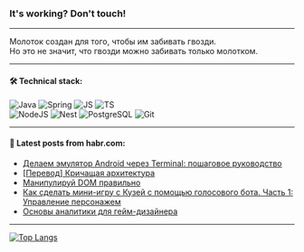 ### It's working? Don't touch!

---
Молоток создан для того, чтобы им забивать гвозди. <br>
Но это не значит, что гвозди можно забивать только молотком.

---

#### 🛠️ Technical stack:

![Java](https://img.shields.io/badge/Java-informational?logo=Oracle&style=flat&logoColor=white&color=FF4500)
![Spring](https://img.shields.io/badge/SpringBoot-informational?logo=SpringBoot&style=flat&logoColor=white&color=6495ED)
![JS](https://img.shields.io/badge/JS-informational?logo=javaScript&style=flat&logoColor=black&color=F7Df1E)
![TS](https://img.shields.io/badge/TypeScript-informational?logo=typeScript&style=flat&logoColor=black&color=0667A8)  <br>
![NodeJS](https://img.shields.io/badge/NodeJS-informational?logo=node.js&style=flat&logoColor=white&color=43853D)
![Nest](https://img.shields.io/badge/NestJS-informational?logo=NestJS&style=flat&logoColor=white&color=red)
![PostgreSQL](https://img.shields.io/badge/PostgreSQL-informational?logo=PostgreSQL&style=flat&logoColor=white&color=DAA520)
![Git](https://img.shields.io/badge/Git-informational?logo=git&style=flat&logoColor=white&color=778899)

___

#### 💬 Latest posts from habr.com:

<!-- BLOG-POST-LIST:START -->
- [Делаем эмулятор Android через Terminal: пошаговое руководство](https://habr.com/ru/companies/wrike/articles/747154/?utm_source=habrahabr&utm_medium=rss&utm_campaign=747154)
- [[Перевод] Кричащая архитектура](https://habr.com/ru/articles/747210/?utm_source=habrahabr&utm_medium=rss&utm_campaign=747210)
- [Манипулируй DOM правильно](https://habr.com/ru/companies/nspk/articles/745502/?utm_source=habrahabr&utm_medium=rss&utm_campaign=745502)
- [Как сделать мини-игру с Кузей с помощью голосового бота. Часть 1: Управление персонажем](https://habr.com/ru/companies/mtt/articles/743754/?utm_source=habrahabr&utm_medium=rss&utm_campaign=743754)
- [Основы аналитики для гейм-дизайнера](https://habr.com/ru/articles/747194/?utm_source=habrahabr&utm_medium=rss&utm_campaign=747194)
<!-- BLOG-POST-LIST:END -->

---
[![Top Langs](https://github-readme-stats-git-master-advtsetting-gmailcom.vercel.app/api/top-langs/?username=zloylis&langs_count=10&hide_title=false&title_color=e6edf3&size_weight=0.5&count_weight=0.5&layout=compact&hide_border=true&theme=dracula)](https://github.com/zloylis)

<!-- ![GitHub stats](https://github-readme-stats-git-master-advtsetting-gmailcom.vercel.app/api?username=zloylis&show_icons=true&hide_border=true&theme=dracula&hide_title=true&include_all_commits=true&count_private=true&hide=contribs&hide_rank=true) -->
